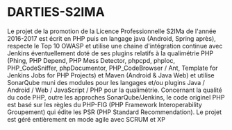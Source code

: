 # DARTIES-S2IMA
Le projet de la promotion de la Licence Professionnelle S2IMa de l'année 2016-2017 est écrit en PHP puis en langage java (Android, Spring après), respecte le Top 10 OWASP et utilise une chaine d'intégration continue avec Jenkins éventuellement doté de ses plugins relatifs à la qualimétrie PHP (Phing, PHP Depend, PHP Mess Detector, phpcpd, phploc, PHP_CodeSniffer, phpDocumentor, PHP_CodeBrowser / Ant, Template for Jenkins Jobs for PHP Projects) et Maven (Android &amp; Java Web) et utilise SonarQube muni des modules pour les langages et/ou plugins Java / Android / Web / JavaScript / PHP pour la qualimétrie.  Concernant la qualité du code PHP, outre les approches SonarQube/Jenkins, le code originel PHP est basé sur les règles du PHP-FIG (PHP Framework Interoperability Groupement) qui édite les PSR (PHP Standard Recommendation).  Le projet est géré entièrement en mode agile avec SCRUM et XP 
